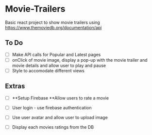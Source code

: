 # Movie-Trailers

Basic react project to show movie trailers using https://www.themoviedb.org/documentation/api

## To Do
 - [ ] Make API calls for Popular and Latest pages
- [ ] onClick of movie image, display a pop-up with the movie trailer and movie details and allow user to play and pause
- [ ] Style to accomodate different views

## Extras         
- [ ] **Setup Firebase
**Allow users to rate a movie 
 - [ ] User login - use firebase authentication
- [ ] Use user avatar and allow user to upload image
- [ ] Display each movies ratings from the DB
 

